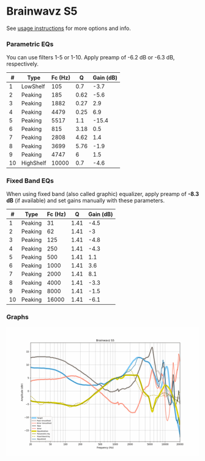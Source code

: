 # Brainwavz S5
See [usage instructions](https://github.com/jaakkopasanen/AutoEq#usage) for more options and info.

### Parametric EQs
You can use filters 1-5 or 1-10. Apply preamp of -6.2 dB or -6.3 dB, respectively.

|   # | Type      |   Fc (Hz) |    Q |   Gain (dB) |
|-----|-----------|-----------|------|-------------|
|   1 | LowShelf  |       105 | 0.7  |        -3.7 |
|   2 | Peaking   |       185 | 0.62 |        -5.6 |
|   3 | Peaking   |      1882 | 0.27 |         2.9 |
|   4 | Peaking   |      4479 | 0.25 |         6.9 |
|   5 | Peaking   |      5517 | 1.1  |       -15.4 |
|   6 | Peaking   |       815 | 3.18 |         0.5 |
|   7 | Peaking   |      2808 | 4.62 |         1.4 |
|   8 | Peaking   |      3699 | 5.76 |        -1.9 |
|   9 | Peaking   |      4747 | 6    |         1.5 |
|  10 | HighShelf |     10000 | 0.7  |        -4.6 |

### Fixed Band EQs
When using fixed band (also called graphic) equalizer, apply preamp of **-8.3 dB** (if available) and set gains manually with these parameters.

|   # | Type    |   Fc (Hz) |    Q |   Gain (dB) |
|-----|---------|-----------|------|-------------|
|   1 | Peaking |        31 | 1.41 |        -4.5 |
|   2 | Peaking |        62 | 1.41 |        -3   |
|   3 | Peaking |       125 | 1.41 |        -4.8 |
|   4 | Peaking |       250 | 1.41 |        -4.3 |
|   5 | Peaking |       500 | 1.41 |         1.1 |
|   6 | Peaking |      1000 | 1.41 |         3.6 |
|   7 | Peaking |      2000 | 1.41 |         8.1 |
|   8 | Peaking |      4000 | 1.41 |        -3.3 |
|   9 | Peaking |      8000 | 1.41 |        -1.5 |
|  10 | Peaking |     16000 | 1.41 |        -6.1 |

### Graphs
![](./Brainwavz%20S5.png)
